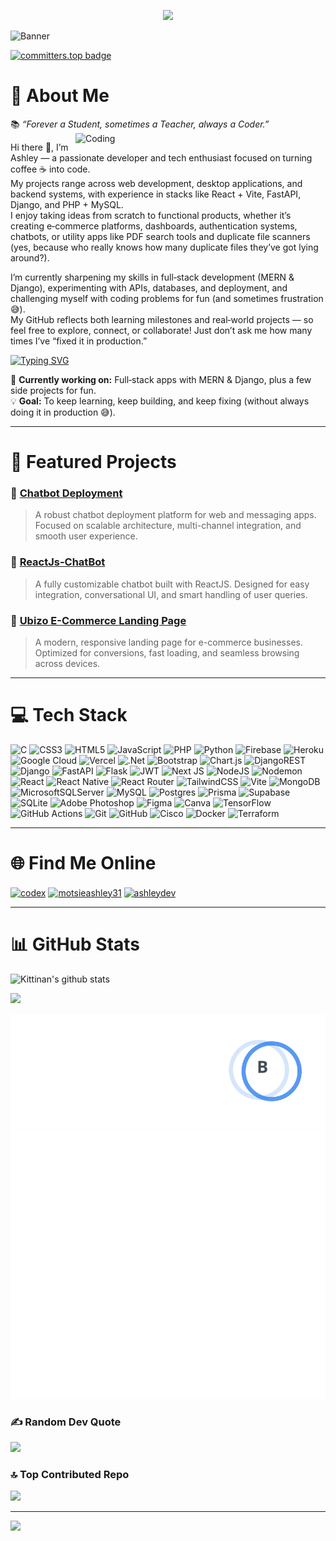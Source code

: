<p align="center">
  <a href="https://github.com/KodEx-SA/readme-typing-svg">
    <img src="https://readme-typing-svg.demolab.com/?lines=Software%20Developer;5%2B%20years%20of%20coding%20experience;Always%20learning%20new%20things&font=Fira%20Code&center=true&width=500&height=80&color=f75c7e&vCenter=true&pause=10&size=25" />
  </a>
</p>

<p align="left">
  <img height="350" width="1000" src="https://cdn.dribbble.com/users/219482/screenshots/14676444/media/28fa0b64b0454de0d0664e364e4f95fc.gif" alt="Banner" />
</p>

[![committers.top badge](https://user-badge.committers.top/south_africa/KodEx-SA.svg)](https://user-badge.committers.top/south_africa/KodEx-SA)

# 💫 About Me
📚 *“Forever a Student, sometimes a Teacher, always a Coder.”*  
<img align="right" alt="Coding" width="400" src="https://user-images.githubusercontent.com/74038190/225813708-98b745f2-7d22-48cf-9150-083f1b00d6c9.gif">

Hi there 👋, I’m Ashley — a passionate developer and tech enthusiast focused on turning coffee ☕ into code.  
My projects range across web development, desktop applications, and backend systems, with experience in stacks like React + Vite, FastAPI, Django, and PHP + MySQL.  
I enjoy taking ideas from scratch to functional products, whether it’s creating e‑commerce platforms, dashboards, authentication systems, chatbots, or utility apps like PDF search tools and duplicate file scanners (yes, because who really knows how many duplicate files they’ve got lying around?).

I’m currently sharpening my skills in full‑stack development (MERN & Django), experimenting with APIs, databases, and deployment, and challenging myself with coding problems for fun (and sometimes frustration 😅).  
My GitHub reflects both learning milestones and real‑world projects — so feel free to explore, connect, or collaborate! Just don’t ask me how many times I’ve “fixed it in production.”  

<a href="https://git.io/typing-svg">
<img src="https://readme-typing-svg.herokuapp.com?font=Fira+Code&weight=5000&size=28&duration=2000&pause=1000&center=true&width=800&lines=%22Transforming+Ideas+into+Scalable+Solutions+%F0%9F%9A%80%22" alt="Typing SVG" />
</a>

🔭 **Currently working on:** Full‑stack apps with MERN & Django, plus a few side projects for fun.  
💡 **Goal:** To keep learning, keep building, and keep fixing (without always doing it in production 😅). 

---

# 🚀 Featured Projects

### 🤖 [Chatbot Deployment](https://github.com/KodEx-SA/chatbot-deployment)
> A robust chatbot deployment platform for web and messaging apps. Focused on scalable architecture, multi-channel integration, and smooth user experience.

### 💬 [ReactJs-ChatBot](https://github.com/KodEx-SA/ReactJs-ChatBot)
> A fully customizable chatbot built with ReactJS. Designed for easy integration, conversational UI, and smart handling of user queries.

### 🛒 [Ubizo E-Commerce Landing Page](https://github.com/KodEx-SA/ubizo-e-commerce-landing-page)
> A modern, responsive landing page for e-commerce businesses. Optimized for conversions, fast loading, and seamless browsing across devices.

---

# 💻 Tech Stack
![C](https://img.shields.io/badge/c-%2300599C.svg?style=for-the-badge&logo=c&logoColor=white) ![CSS3](https://img.shields.io/badge/css3-%231572B6.svg?style=for-the-badge&logo=css3&logoColor=white) ![HTML5](https://img.shields.io/badge/html5-%23E34F26.svg?style=for-the-badge&logo=html5&logoColor=white) ![JavaScript](https://img.shields.io/badge/javascript-%23323330.svg?style=for-the-badge&logo=javascript&logoColor=%23F7DF1E) ![PHP](https://img.shields.io/badge/php-%23777BB4.svg?style=for-the-badge&logo=php&logoColor=white) ![Python](https://img.shields.io/badge/python-3670A0?style=for-the-badge&logo=python&logoColor=ffdd54) ![Firebase](https://img.shields.io/badge/firebase-%23039BE5.svg?style=for-the-badge&logo=firebase) ![Heroku](https://img.shields.io/badge/heroku-%23430098.svg?style=for-the-badge&logo=heroku&logoColor=white) ![Google Cloud](https://img.shields.io/badge/GoogleCloud-%234285F4.svg?style=for-the-badge&logo=google-cloud&logoColor=white) ![Vercel](https://img.shields.io/badge/vercel-%23000000.svg?style=for-the-badge&logo=vercel&logoColor=white) ![.Net](https://img.shields.io/badge/.NET-5C2D91?style=for-the-badge&logo=.net&logoColor=white) ![Bootstrap](https://img.shields.io/badge/bootstrap-%238511FA.svg?style=for-the-badge&logo=bootstrap&logoColor=white) ![Chart.js](https://img.shields.io/badge/chart.js-F5788D.svg?style=for-the-badge&logo=chart.js&logoColor=white) ![DjangoREST](https://img.shields.io/badge/DJANGO-REST-ff1709?style=for-the-badge&logo=django&logoColor=white&color=ff1709&labelColor=gray) ![Django](https://img.shields.io/badge/django-%23092E20.svg?style=for-the-badge&logo=django&logoColor=white) ![FastAPI](https://img.shields.io/badge/FastAPI-005571?style=for-the-badge&logo=fastapi) ![Flask](https://img.shields.io/badge/flask-%23000.svg?style=for-the-badge&logo=flask&logoColor=white) ![JWT](https://img.shields.io/badge/JWT-black?style=for-the-badge&logo=JSON%20web%20tokens) ![Next JS](https://img.shields.io/badge/Next-black?style=for-the-badge&logo=next.js&logoColor=white) ![NodeJS](https://img.shields.io/badge/node.js-6DA55F?style=for-the-badge&logo=node.js&logoColor=white) ![Nodemon](https://img.shields.io/badge/NODEMON-%23323330.svg?style=for-the-badge&logo=nodemon&logoColor=%BBDEAD) ![React](https://img.shields.io/badge/react-%2320232a.svg?style=for-the-badge&logo=react&logoColor=%2361DAFB) ![React Native](https://img.shields.io/badge/react_native-%2320232a.svg?style=for-the-badge&logo=react&logoColor=%2361DAFB) ![React Router](https://img.shields.io/badge/React_Router-CA4245?style=for-the-badge&logo=react-router&logoColor=white) ![TailwindCSS](https://img.shields.io/badge/tailwindcss-%2338B2AC.svg?style=for-the-badge&logo=tailwind-css&logoColor=white) ![Vite](https://img.shields.io/badge/vite-%23646CFF.svg?style=for-the-badge&logo=vite&logoColor=white) ![MongoDB](https://img.shields.io/badge/MongoDB-%234ea94b.svg?style=for-the-badge&logo=mongodb&logoColor=white) ![MicrosoftSQLServer](https://img.shields.io/badge/Microsoft%20SQL%20Server-CC2927?style=for-the-badge&logo=microsoft%20sql%20server&logoColor=white) ![MySQL](https://img.shields.io/badge/mysql-4479A1.svg?style=for-the-badge&logo=mysql&logoColor=white) ![Postgres](https://img.shields.io/badge/postgres-%23316192.svg?style=for-the-badge&logo=postgresql&logoColor=white) ![Prisma](https://img.shields.io/badge/Prisma-3982CE?style=for-the-badge&logo=Prisma&logoColor=white) ![Supabase](https://img.shields.io/badge/Supabase-3ECF8E?style=for-the-badge&logo=supabase&logoColor=white) ![SQLite](https://img.shields.io/badge/sqlite-%2307405e.svg?style=for-the-badge&logo=sqlite&logoColor=white) ![Adobe Photoshop](https://img.shields.io/badge/adobe%20photoshop-%2331A8FF.svg?style=for-the-badge&logo=adobe%20photoshop&logoColor=white) ![Figma](https://img.shields.io/badge/figma-%23F24E1E.svg?style=for-the-badge&logo=figma&logoColor=white) ![Canva](https://img.shields.io/badge/Canva-%2300C4CC.svg?style=for-the-badge&logo=Canva&logoColor=white) ![TensorFlow](https://img.shields.io/badge/TensorFlow-%23FF6F00.svg?style=for-the-badge&logo=TensorFlow&logoColor=white) ![GitHub Actions](https://img.shields.io/badge/github%20actions-%232671E5.svg?style=for-the-badge&logo=githubactions&logoColor=white) ![Git](https://img.shields.io/badge/git-%23F05033.svg?style=for-the-badge&logo=git&logoColor=white) ![GitHub](https://img.shields.io/badge/github-%23121011.svg?style=for-the-badge&logo=github&logoColor=white) ![Cisco](https://img.shields.io/badge/cisco-%23049fd9.svg?style=for-the-badge&logo=cisco&logoColor=black) ![Docker](https://img.shields.io/badge/docker-%230db7ed.svg?style=for-the-badge&logo=docker&logoColor=white) ![Terraform](https://img.shields.io/badge/terraform-%235835CC.svg?style=for-the-badge&logo=terraform&logoColor=white)

---

# 🌐 Find Me Online

<a href="https://stackoverflow.com/users/codex" target="blank"><img align="center" src="https://raw.githubusercontent.com/rahuldkjain/github-profile-readme-generator/master/src/images/icons/Social/stack-overflow.svg" alt="codex" height="30" width="40" /></a>
<a href="https://www.hackerrank.com/motsieashley31" target="blank"><img align="center" src="https://raw.githubusercontent.com/rahuldkjain/github-profile-readme-generator/master/src/images/icons/Social/hackerrank.svg" alt="motsieashley31" height="30" width="40" /></a>
<a href="https://www.leetcode.com/ashleydev" target="blank"><img align="center" src="https://raw.githubusercontent.com/rahuldkjain/github-profile-readme-generator/master/src/images/icons/Social/leet-code.svg" alt="ashleydev" height="30" width="40" /></a>

---

# 📊 GitHub Stats
![Kittinan's github stats](https://github-readme-stats.vercel.app/api?username=KodEx-SA&show_icons=true&title_color=fff&icon_color=79ff97&text_color=9f9f9f&bg_color=151515)

![](https://github-stats-alpha.vercel.app/api?username=KodEx-SA)

![GitHub Stats](stats/overview.svg)
![Most Used Languages](stats/languages.svg)

### ✍️ Random Dev Quote
![](https://quotes-github-readme.vercel.app/api?type=horizontal&theme=dark)

### 🔝 Top Contributed Repo
![](https://github-contributor-stats.vercel.app/api?username=KodEx-SA&limit=5&theme=dark&combine_all_yearly_contributions=true)

---
[![](https://visitcount.itsvg.in/api?id=KodEx-SA&icon=0&color=0)](https://visitcount.itsvg.in)

<!-- Proudly created with GPRM ( https://gprm.itsvg.in ) -->
